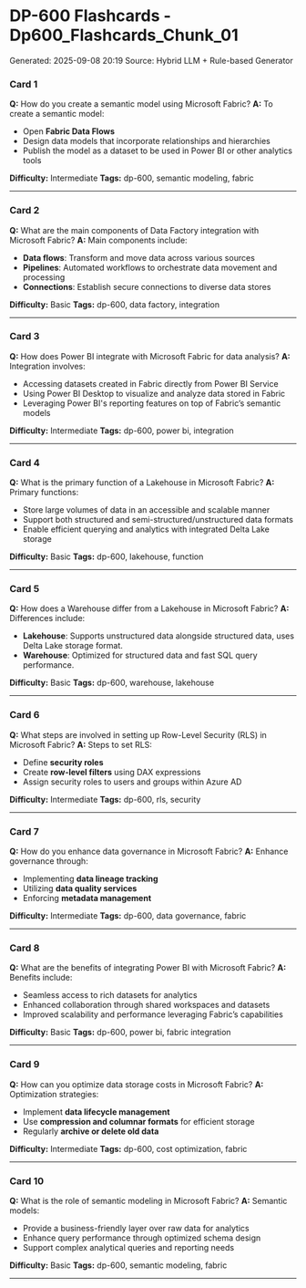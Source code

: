 # DP-600 Flashcards - Dp600_Flashcards_Chunk_01

Generated: 2025-09-08 20:19
Source: Hybrid LLM + Rule-based Generator

### Card 1
**Q:** How do you create a semantic model using Microsoft Fabric?
**A:** To create a semantic model:
- Open **Fabric Data Flows**
- Design data models that incorporate relationships and hierarchies
- Publish the model as a dataset to be used in Power BI or other analytics tools

**Difficulty:** Intermediate
**Tags:** dp-600, semantic modeling, fabric

---

### Card 2
**Q:** What are the main components of Data Factory integration with Microsoft Fabric?
**A:** Main components include:
- **Data flows**: Transform and move data across various sources
- **Pipelines**: Automated workflows to orchestrate data movement and processing
- **Connections**: Establish secure connections to diverse data stores

**Difficulty:** Basic
**Tags:** dp-600, data factory, integration

---

### Card 3
**Q:** How does Power BI integrate with Microsoft Fabric for data analysis?
**A:** Integration involves:
- Accessing datasets created in Fabric directly from Power BI Service
- Using Power BI Desktop to visualize and analyze data stored in Fabric
- Leveraging Power BI's reporting features on top of Fabric’s semantic models

**Difficulty:** Intermediate
**Tags:** dp-600, power bi, integration

---

### Card 4
**Q:** What is the primary function of a Lakehouse in Microsoft Fabric?
**A:** Primary functions:
- Store large volumes of data in an accessible and scalable manner
- Support both structured and semi-structured/unstructured data formats
- Enable efficient querying and analytics with integrated Delta Lake storage

**Difficulty:** Basic
**Tags:** dp-600, lakehouse, function

---

### Card 5
**Q:** How does a Warehouse differ from a Lakehouse in Microsoft Fabric?
**A:** Differences include:
- **Lakehouse**: Supports unstructured data alongside structured data, uses Delta Lake storage format.
- **Warehouse**: Optimized for structured data and fast SQL query performance.

**Difficulty:** Basic
**Tags:** dp-600, warehouse, lakehouse

---

### Card 6
**Q:** What steps are involved in setting up Row-Level Security (RLS) in Microsoft Fabric?
**A:** Steps to set RLS:
- Define **security roles**
- Create **row-level filters** using DAX expressions
- Assign security roles to users and groups within Azure AD

**Difficulty:** Intermediate
**Tags:** dp-600, rls, security

---

### Card 7
**Q:** How do you enhance data governance in Microsoft Fabric?
**A:** Enhance governance through:
- Implementing **data lineage tracking**
- Utilizing **data quality services**
- Enforcing **metadata management**

**Difficulty:** Intermediate
**Tags:** dp-600, data governance, fabric

---

### Card 8
**Q:** What are the benefits of integrating Power BI with Microsoft Fabric?
**A:** Benefits include:
- Seamless access to rich datasets for analytics
- Enhanced collaboration through shared workspaces and datasets
- Improved scalability and performance leveraging Fabric’s capabilities

**Difficulty:** Basic
**Tags:** dp-600, power bi, fabric integration

---

### Card 9
**Q:** How can you optimize data storage costs in Microsoft Fabric?
**A:** Optimization strategies:
- Implement **data lifecycle management**
- Use **compression and columnar formats** for efficient storage
- Regularly **archive or delete old data**

**Difficulty:** Intermediate
**Tags:** dp-600, cost optimization, fabric

---

### Card 10
**Q:** What is the role of semantic modeling in Microsoft Fabric?
**A:** Semantic models:
- Provide a business-friendly layer over raw data for analytics
- Enhance query performance through optimized schema design
- Support complex analytical queries and reporting needs

**Difficulty:** Basic
**Tags:** dp-600, semantic modeling, fabric

---

